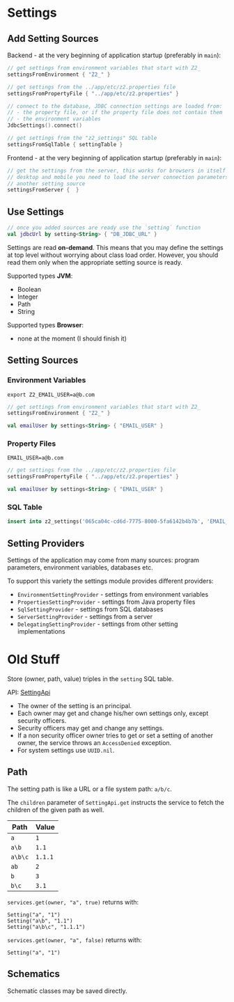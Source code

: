 # Settings

## Add Setting Sources

Backend - at the very beginning of application startup (preferably in `main`):

```kotlin
// get settings from environment variables that start with Z2_
settingsFromEnvironment { "Z2_" } 

// get settings from the ../app/etc/z2.properties file
settingsFromPropertyFile { "../app/etc/z2.properties" }

// connect to the database, JDBC connection settings are loaded from:
// - the property file, or if the property file does not contain them
// - the environment variables
JdbcSettings().connect() 

// get settings from the "z2_settings" SQL table
settingsFromSqlTable { settingTable }
```

Frontend - at the very beginning of application startup (preferably in `main`):

```kotlin
// get the settings from the server, this works for browsers in itself but for
// desktop and mobile you need to load the server connection parameters from 
// another setting source
settingsFromServer {  }
```

## Use Settings

```kotlin
// once you added sources are ready use the `setting` function
val jdbcUrl by setting<String> { "DB_JDBC_URL" }
```

Settings are read **on-demand**. This means that you may define the settings at top level without worrying about class load
order. However, you should read them only when the appropriate setting source is ready.

Supported types **JVM**:

- Boolean
- Integer
- Path
- String

Supported types **Browser**:

- none at the moment (I should finish it)

## Setting Sources

### Environment Variables

```shell
export Z2_EMAIL_USER=a@b.com
```

```kotlin
// get settings from environment variables that start with Z2_
settingsFromEnvironment { "Z2_" }

val emailUser by settings<String> { "EMAIL_USER" }
```

### Property Files

```properties
EMAIL_USER=a@b.com
```

```kotlin
// get settings from the ../app/etc/z2.properties file
settingsFromPropertyFile { "../app/etc/z2.properties" }

val emailUser by settings<String> { "EMAIL_USER" }
```

### SQL Table

```sql
insert into z2_settings('065ca04c-cd6d-7775-8000-5fa6142b4b7b', 'EMAIL_USER', 'a@b.com')
```

## Setting Providers

Settings of the application may come from many sources: program parameters, environment variables, databases etc.

To support this variety the settings module provides different providers:

- `EnvironmentSettingProvider` - settings from environment variables
- `PropertiesSettingProvider` - settings from Java property files
- `SqlSettingProvider` - settings from SQL databases
- `ServerSettingProvider` - settings from a server
- `DelegatingSettingProvider` - settings from other setting implementations

# Old Stuff

Store (owner, path, value) triples in the `setting` SQL table.

API: [SettingApi](../src/commonMain/kotlin/hu/simplexion/z2/setting/api/SettingApi.kt)

* The owner of the setting is an principal.
* Each owner may get and change his/her own settings only, except security officers.
* Security officers may get and change any settings.
* If a non security officer owner tries to get or set a setting of another owner, the service throws an `AccessDenied` exception.
* For system settings use `UUID.nil`.

## Path

The setting path is like a URL or a file system path: `a/b/c`.

The `children` parameter of `SettingApi.get` instructs the service to fetch the children of
the given path as well.

| Path    | Value   |
|---------|---------|
| `a`     | `1`     |
| `a\b`   | `1.1`   |
| `a\b\c` | `1.1.1` |
| `ab`    | `2`     |
| `b`     | `3`     |
| `b\c`   | `3.1`   |

`services.get(owner, "a", true)` returns with:

```text
Setting("a", "1")
Setting("a\b", "1.1")
Setting("a\b\c", "1.1.1")
```

`services.get(owner, "a", false)` returns with:

```text
Setting("a", "1")
```

## Schematics

Schematic classes may be saved directly. 